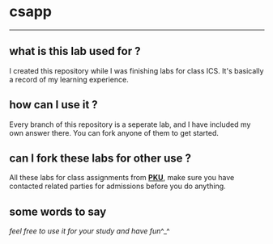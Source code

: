 # csapp
---
## what is this lab used for ?
I created this repository while I was finishing labs for class ICS. It's basically a record of my learning experience.
## how can I use it ?
Every branch of this repository is a seperate lab, and I have included my own answer there. You can fork anyone of them to get started.
## can I fork these labs for other use ?
All these labs for class assignments from [__PKU__](https://www.pku.edu.cn/), make sure you have contacted related parties for admissions before you do anything.
## some words to say
_feel free to use it for your study and have fun_\^_^
